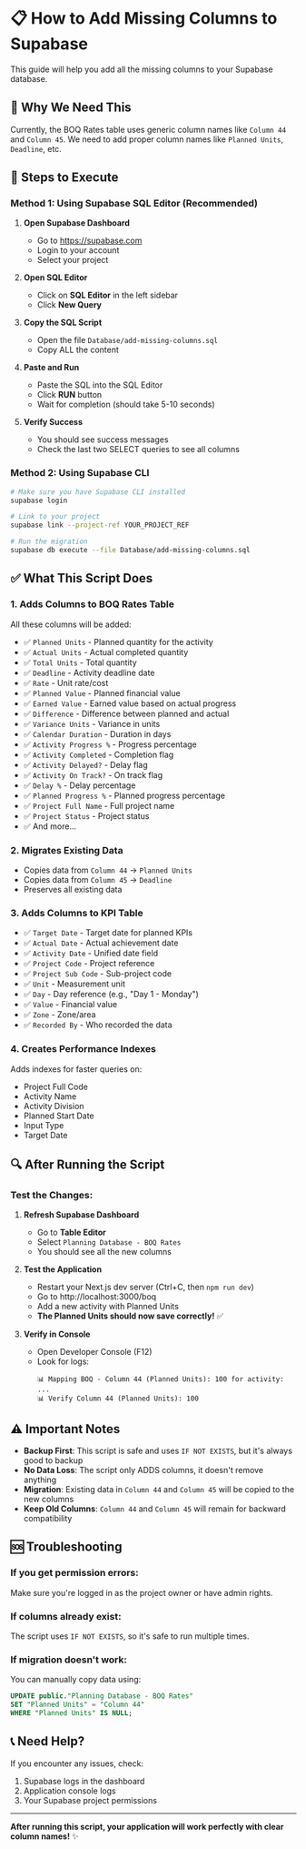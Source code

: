 # 📋 How to Add Missing Columns to Supabase

This guide will help you add all the missing columns to your Supabase database.

## 🎯 Why We Need This

Currently, the BOQ Rates table uses generic column names like `Column 44` and `Column 45`. We need to add proper column names like `Planned Units`, `Deadline`, etc.

## 📝 Steps to Execute

### **Method 1: Using Supabase SQL Editor (Recommended)**

1. **Open Supabase Dashboard**
   - Go to https://supabase.com
   - Login to your account
   - Select your project

2. **Open SQL Editor**
   - Click on **SQL Editor** in the left sidebar
   - Click **New Query**

3. **Copy the SQL Script**
   - Open the file `Database/add-missing-columns.sql`
   - Copy ALL the content

4. **Paste and Run**
   - Paste the SQL into the SQL Editor
   - Click **RUN** button
   - Wait for completion (should take 5-10 seconds)

5. **Verify Success**
   - You should see success messages
   - Check the last two SELECT queries to see all columns

### **Method 2: Using Supabase CLI**

```bash
# Make sure you have Supabase CLI installed
supabase login

# Link to your project
supabase link --project-ref YOUR_PROJECT_REF

# Run the migration
supabase db execute --file Database/add-missing-columns.sql
```

## ✅ What This Script Does

### **1. Adds Columns to BOQ Rates Table**

All these columns will be added:
- ✅ `Planned Units` - Planned quantity for the activity
- ✅ `Actual Units` - Actual completed quantity
- ✅ `Total Units` - Total quantity
- ✅ `Deadline` - Activity deadline date
- ✅ `Rate` - Unit rate/cost
- ✅ `Planned Value` - Planned financial value
- ✅ `Earned Value` - Earned value based on actual progress
- ✅ `Difference` - Difference between planned and actual
- ✅ `Variance Units` - Variance in units
- ✅ `Calendar Duration` - Duration in days
- ✅ `Activity Progress %` - Progress percentage
- ✅ `Activity Completed` - Completion flag
- ✅ `Activity Delayed?` - Delay flag
- ✅ `Activity On Track?` - On track flag
- ✅ `Delay %` - Delay percentage
- ✅ `Planned Progress %` - Planned progress percentage
- ✅ `Project Full Name` - Full project name
- ✅ `Project Status` - Project status
- ✅ And more...

### **2. Migrates Existing Data**

- Copies data from `Column 44` → `Planned Units`
- Copies data from `Column 45` → `Deadline`
- Preserves all existing data

### **3. Adds Columns to KPI Table**

- ✅ `Target Date` - Target date for planned KPIs
- ✅ `Actual Date` - Actual achievement date
- ✅ `Activity Date` - Unified date field
- ✅ `Project Code` - Project reference
- ✅ `Project Sub Code` - Sub-project code
- ✅ `Unit` - Measurement unit
- ✅ `Day` - Day reference (e.g., "Day 1 - Monday")
- ✅ `Value` - Financial value
- ✅ `Zone` - Zone/area
- ✅ `Recorded By` - Who recorded the data

### **4. Creates Performance Indexes**

Adds indexes for faster queries on:
- Project Full Code
- Activity Name
- Activity Division
- Planned Start Date
- Input Type
- Target Date

## 🔍 After Running the Script

### **Test the Changes:**

1. **Refresh Supabase Dashboard**
   - Go to **Table Editor**
   - Select `Planning Database - BOQ Rates`
   - You should see all the new columns

2. **Test the Application**
   - Restart your Next.js dev server (Ctrl+C, then `npm run dev`)
   - Go to http://localhost:3000/boq
   - Add a new activity with Planned Units
   - **The Planned Units should now save correctly!** ✅

3. **Verify in Console**
   - Open Developer Console (F12)
   - Look for logs:
     ```
     📊 Mapping BOQ - Column 44 (Planned Units): 100 for activity: ...
     📊 Verify Column 44 (Planned Units): 100
     ```

## ⚠️ Important Notes

- **Backup First**: This script is safe and uses `IF NOT EXISTS`, but it's always good to backup
- **No Data Loss**: The script only ADDS columns, it doesn't remove anything
- **Migration**: Existing data in `Column 44` and `Column 45` will be copied to the new columns
- **Keep Old Columns**: `Column 44` and `Column 45` will remain for backward compatibility

## 🆘 Troubleshooting

### **If you get permission errors:**
Make sure you're logged in as the project owner or have admin rights.

### **If columns already exist:**
The script uses `IF NOT EXISTS`, so it's safe to run multiple times.

### **If migration doesn't work:**
You can manually copy data using:
```sql
UPDATE public."Planning Database - BOQ Rates"
SET "Planned Units" = "Column 44"
WHERE "Planned Units" IS NULL;
```

## 📞 Need Help?

If you encounter any issues, check:
1. Supabase logs in the dashboard
2. Application console logs
3. Your Supabase project permissions

---

**After running this script, your application will work perfectly with clear column names!** ✨


